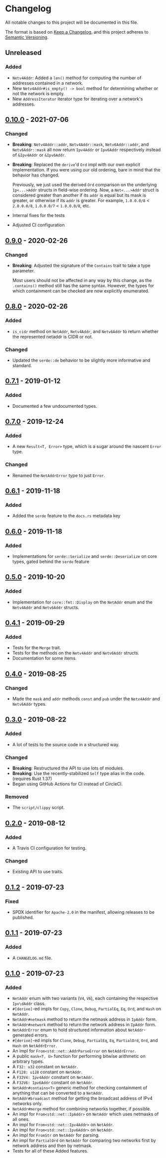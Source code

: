 # Changelog

All notable changes to this project will be documented in this file.

The format is based on [Keep a Changelog](https://keepachangelog.com/en/1.0.0/),
and this project adheres to [Semantic Versioning](https://semver.org/spec/v2.0.0.html).

<!-- Types of changes: Added, Changed, Deprecated, Removed, Fixed, Security -->

## Unreleased

### Added

- `Netv4Addr`: Added a `len()` method for computing the number of addresses contained in a network.
- New `Netv4Addr#is_empty() -> bool` method for determining whether or not the network is empty.
- New `AddressIterator` iterator type for iterating over a network's addresses.

## [0.10.0] - 2021-07-06

### Changed

- **Breaking**: `Netv4Addr::addr`, `Netv4Addr::mask`, `Netv6Addr::addr`, and `Netv6Addr::mask` all now return `Ipv4Addr` or `Ipv6Addr` respectively instead of `&Ipv4Addr` or `&Ipv6Addr`.

- **Breaking**: Replaced the `derive`'d `Ord` impl with our own explicit implementation.
  If you were using our old ordering, bare in mind that the behavior has changed.

  Previously, we just used the derived `Ord` comparison on the underlying `Ip<...>Addr` structs in field-wise ordering.
  Now, a `Net<...>Addr` struct is considered greater than another if its `addr` is equal but its mask is greater, or otherwise if its `addr` is greater.
  For example, `1.0.0.0/8` < `2.0.0.0/8`, `1.0.0.0/7` < `1.0.0.0/8`, etc.

- Internal fixes for the tests
- Adjusted CI configuration

## [0.9.0] - 2020-02-26

### Changed

- **Breaking**: Adjusted the signature of the `Contains` trait to take a type parameter.

  Most users should not be affected in any way by this change, as the `.contains()` method still has the same syntax.
  However, the types for which containment can be checked are now explicitly enumerated.

## [0.8.0] - 2020-02-26

### Added

- `is_cidr` method on `NetAddr`, `Netv4Addr`, and `Netv6Addr` to return whether the represented netaddr is CIDR or not.

### Changed

- Updated the `serde::de` behavior to be slightly more informative and standard.

## [0.7.1] - 2019-01-12

### Added

- Documented a few undocumented types.

## [0.7.0] - 2019-12-24

### Added

- A new `Result<T, Error>` type, which is a sugar around the nascent `Error` type.

### Changed

- Renamed the `NetAddrError` type to just `Error`.

## [0.6.1] - 2019-11-18

### Added

- Added the `serde` feature to the `docs.rs` metadata key

## [0.6.0] - 2019-11-18

### Added

- Implementations for `serde::Serialize` and `serde::Deserialize` on core types, gated behind the `serde` feature

## [0.5.0] - 2019-10-20

### Added

- Implementation for `core::fmt::Display` on the `NetAddr` enum and the `Netv4Addr` and `Netv6Addr` structs.

## [0.4.1] - 2019-09-29

### Added

- Tests for the `Merge` trait.
- Tests for the methods on the `Netv4Addr` and `Netv6Addr` structs.
- Documentation for some items.

## [0.4.0] - 2019-08-25

### Changed

- Made the `mask` and `addr` methods `const` and `pub` under the `Netv4Addr` and `Netv6Addr` types.

## [0.3.0] - 2019-08-22

### Added

- A lot of tests to the source code in a structured way.

### Changed

- **Breaking**: Restructured the API to use lots of modules.
- **Breaking**: Use the recently-stabilized `Self` type alias in the code. (requires Rust 1.37)
- Began using GitHub Actions for CI instead of CircleCI.

### Removed

- The `script/clippy` script.

## [0.2.0] - 2019-08-12

### Added

- A Travis CI configuration for testing.

### Changed

- Existing API to use traits.

## [0.1.2] - 2019-07-23

### Fixed

- SPDX identifier for `Apache-2.0` in the manifest, allowing releases to be published.

## [0.1.1] - 2019-07-23

### Added

- A `CHANGELOG.md` file.

## [0.1.0] - 2019-07-23

### Added

- `NetAddr` enum with two variants (`V4`, `V6`), each containing the respective `Ipv\dAddr` class.
- `#[derive]`-ed impls for `Copy`, `Clone`, `Debug`, `PartialEq`, `Eq`, `Ord`, and `Hash` on `NetAddr`.
- `NetAddr#netmask` method to return the netmask address in `IpAddr` form.
- `NetAddr#network` method to return the network address in `IpAddr` form.
- `NetAddrError` enum to hold structured information about `NetAddr`-generated errors.
- `#[derive]`-ed impls for `Clone`, `Debug`, `PartialEq`, `Eq`, `PartialOrd`, `Ord`, and `Hash` on `NetAddrError`.
- An impl for `From<std::net::AddrParseError` on `NetAddrError`.
- A public `mask<T, U>` function for performing bitwise arithmetic on arbitrary types.
- A `F32: u32` constant on `NetAddr`.
- A `F128: u128` constant on `NetAddr`.
- A `F32V4: Ipv4Addr` constant on `NetAddr`.
- A `F32V6: Ipv6Addr` constant on `NetAddr`.
- `NetAddr#contains<T>` generic method for checking containment of anything that can be converted to a `NetAddr`.
- `NetAddr#broadcast` method for getting the broadcast address of IPv4 networks only.
- `NetAddr#merge` method for combining networks together, if possible.
- An impl for `From<std::net::IpAddr>` on `NetAddr` which uses netmasks of all ones.
- An impl for `From<std::net::Ipv4Addr>` on `NetAddr`.
- An impl for `From<std::net::Ipv6Addr>` on `NetAddr`.
- An impl for `FromStr` on `NetAddr` for parsing.
- An impl for `PartialOrd` on `NetAddr` for comparing two networks first by network address and then by netmask.
- Tests for all of these Added features.

[0.10.0]: https://github.com/rye/rust-netaddr2/releases/tag/v0.10.0
[0.9.0]: https://github.com/rye/rust-netaddr2/releases/tag/v0.9.0
[0.8.0]: https://github.com/rye/rust-netaddr2/releases/tag/v0.8.0
[0.7.1]: https://github.com/rye/rust-netaddr2/releases/tag/v0.7.1
[0.7.0]: https://github.com/rye/rust-netaddr2/releases/tag/v0.7.0
[0.6.1]: https://github.com/rye/rust-netaddr2/releases/tag/v0.6.1
[0.6.0]: https://github.com/rye/rust-netaddr2/releases/tag/v0.6.0
[0.5.0]: https://github.com/rye/rust-netaddr2/releases/tag/v0.5.0
[0.4.1]: https://github.com/rye/rust-netaddr2/releases/tag/v0.4.1
[0.4.0]: https://github.com/rye/rust-netaddr2/releases/tag/v0.4.0
[0.3.0]: https://github.com/rye/rust-netaddr2/releases/tag/v0.3.0
[0.2.0]: https://github.com/rye/rust-netaddr2/releases/tag/v0.2.0
[0.1.2]: https://github.com/rye/rust-netaddr2/releases/tag/v0.1.2
[0.1.1]: https://github.com/rye/rust-netaddr2/releases/tag/v0.1.1
[0.1.0]: https://github.com/rye/rust-netaddr2/releases/tag/v0.1.0
